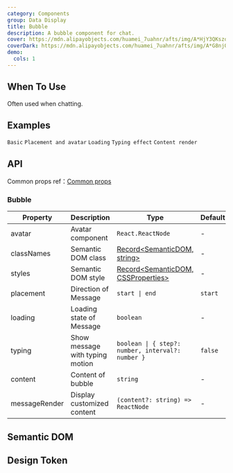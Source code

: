 ```yaml
---
category: Components
group: Data Display
title: Bubble
description: A bubble component for chat.
cover: https://mdn.alipayobjects.com/huamei_7uahnr/afts/img/A*HjY3QKszqFEAAAAAAAAAAAAADrJ8AQ/original
coverDark: https://mdn.alipayobjects.com/huamei_7uahnr/afts/img/A*G8njQogkGwAAAAAAAAAAAAAADrJ8AQ/original
demo:
  cols: 1
---
```


## When To Use

Often used when chatting.

## Examples

<!-- prettier-ignore -->
<code src="./demo/basic.tsx">Basic</code>
<code src="./demo/avatar-and-placement.tsx">Placement and avatar</code>
<code src="./demo/loading.tsx">Loading</code>
<code src="./demo/typing.tsx">Typing effect</code>
<code src="./demo/markdown.tsx">Content render</code>

## API

Common props ref：[Common props](/docs/react/common-props)

### Bubble

| Property      | Description                     | Type                                                | Default | Version |
| ------------- | ------------------------------- | --------------------------------------------------- | ------- | ------- |
| avatar        | Avatar component                | `React.ReactNode`                                   | -       |         |
| classNames    | Semantic DOM class              | [Record<SemanticDOM, string>](#semantic-dom)        | -       |         |
| styles        | Semantic DOM style              | [Record<SemanticDOM, CSSProperties>](#semantic-dom) | -       |         |
| placement     | Direction of Message            | `start \| end`                                      | `start` |         |
| loading       | Loading state of Message        | `boolean`                                           | -       |         |
| typing        | Show message with typing motion | `boolean \| { step?: number, interval?: number }`   | `false` |         |
| content       | Content of bubble               | `string`                                            | -       |         |
| messageRender | Display customized content      | `(content?: string) => ReactNode`                   | -       |         |

## Semantic DOM

<code src="./demo/_semantic.tsx" simplify="true"></code>

## Design Token

<ComponentTokenTable component="Bubble"></ComponentTokenTable>
